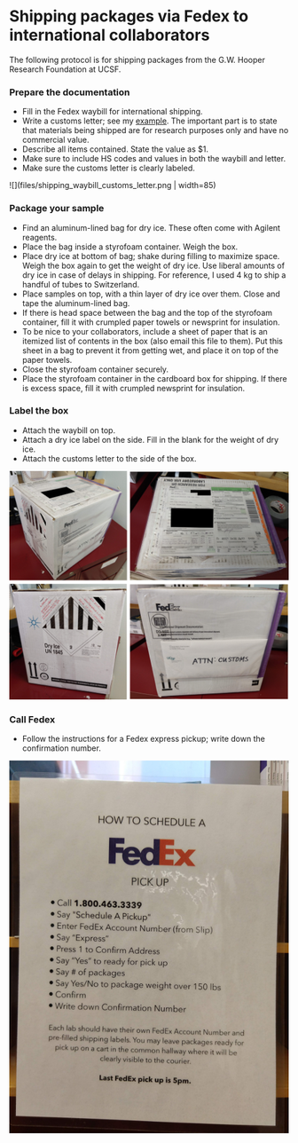 # Shipping packages via Fedex to international collaborators


The following protocol is for shipping packages from the G.W. Hooper Research Foundation at UCSF.

### Prepare the documentation

- Fill in the Fedex waybill for international shipping.
- Write a customs letter; see my [example](files/shipping_customs_letter.pdf). The important part is to state that materials being shipped are for research purposes only and have no commercial value.
- Describe all items contained. State the value as $1.
- Make sure to include HS codes and values in both the waybill and letter.
- Make sure the customs letter is clearly labeled.

![](files/shipping_waybill_customs_letter.png | width=85)


### Package your sample

- Find an aluminum-lined bag for dry ice. These often come with Agilent reagents.
- Place the bag inside a styrofoam container. Weigh the box.
- Place dry ice at bottom of bag; shake during filling to maximize space. Weigh the box again to get the weight of dry ice. Use liberal amounts of dry ice in case of delays in shipping. For reference, I used 4 kg to ship a handful of tubes to Switzerland.
- Place samples on top, with a thin layer of dry ice over them. Close and tape the aluminum-lined bag.
- If there is head space between the bag and the top of the styrofoam container, fill it with crumpled paper towels or newsprint for insulation.
- To be nice to your collaborators, include a sheet of paper that is an itemized list of contents in the box (also email this file to them). Put this sheet in a bag to prevent it from getting wet, and place it on top of the paper towels.
- Close the styrofoam container securely. 
- Place the styrofoam container in the cardboard box for shipping. If there is excess space, fill it with crumpled newsprint for insulation. 


### Label the box

- Attach the waybill on top.
- Attach a dry ice label on the side. Fill in the blank for the weight of dry ice.
- Attach the customs letter to the side of the box. 

![box](files/shipping_box.png)


### Call Fedex

- Follow the instructions for a Fedex express pickup; write down the confirmation number.

![pickup](files/shipping_fedex_pickup.jpg)





